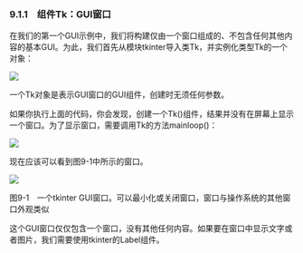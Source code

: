   

### 9.1.1　组件Tk：GUI窗口

在我们的第一个GUI示例中，我们将构建仅由一个窗口组成的、不包含任何其他内容的基本GUI。为此，我们首先从模块tkinter导入类Tk，并实例化类型Tk的一个对象：

![](0-Assets/Epubook/程序员编程语言经典合集（计算机科学丛书5册套装），javapython编程语言含经典教材龙书《编译原理》%20(Bruce%20Eckel%20%20Alfred%20V.%20Aho%20%20Monica%20S.%20Lam%20etc.)%20(Z-Library)/images/image08984.jpeg)

一个Tk对象是表示GUI窗口的GUI组件，创建时无须任何参数。

如果你执行上面的代码，你会发现，创建一个Tk()组件，结果并没有在屏幕上显示一个窗口。为了显示窗口，需要调用Tk的方法mainloop()：

![](0-Assets/Epubook/程序员编程语言经典合集（计算机科学丛书5册套装），javapython编程语言含经典教材龙书《编译原理》%20(Bruce%20Eckel%20%20Alfred%20V.%20Aho%20%20Monica%20S.%20Lam%20etc.)%20(Z-Library)/images/image08985.jpeg)

现在应该可以看到图9-1中所示的窗口。

![](0-Assets/Epubook/程序员编程语言经典合集（计算机科学丛书5册套装），javapython编程语言含经典教材龙书《编译原理》%20(Bruce%20Eckel%20%20Alfred%20V.%20Aho%20%20Monica%20S.%20Lam%20etc.)%20(Z-Library)/images/image08986.jpeg)

图9-1　一个tkinter GUI窗口。可以最小化或关闭窗口，窗口与操作系统的其他窗口外观类似

这个GUI窗口仅仅包含一个窗口，没有其他任何内容。如果要在窗口中显示文字或者图片，我们需要使用tkinter的Label组件。